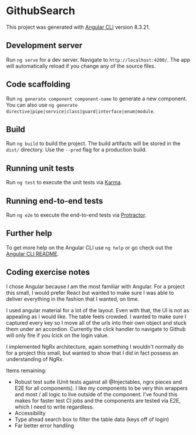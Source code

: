 # GithubSearch

This project was generated with [Angular CLI](https://github.com/angular/angular-cli) version 8.3.21.

## Development server

Run `ng serve` for a dev server. Navigate to `http://localhost:4200/`. The app will automatically reload if you change any of the source files.

## Code scaffolding

Run `ng generate component component-name` to generate a new component. You can also use `ng generate directive|pipe|service|class|guard|interface|enum|module`.

## Build

Run `ng build` to build the project. The build artifacts will be stored in the `dist/` directory. Use the `--prod` flag for a production build.

## Running unit tests

Run `ng test` to execute the unit tests via [Karma](https://karma-runner.github.io).

## Running end-to-end tests

Run `ng e2e` to execute the end-to-end tests via [Protractor](http://www.protractortest.org/).

## Further help

To get more help on the Angular CLI use `ng help` or go check out the [Angular CLI README](https://github.com/angular/angular-cli/blob/master/README.md).

## Coding exercise notes
I chose Angular because I am the most familiar with Angular. For a project this small, I would prefer React but wanted to make sure I was able to deliver everything in the fashion that I wanted, on time.

I used angular material for a lot of the layout. Even with that, the UI is not as appealing as I would like. The table feels crowded. I wanted to make sure I captured every key so I move all of the urls into their own object and stuck them under an accordion. Currently the click handler to navigate to Github will only fire if you lcick on the login value.

I implemented NgRx architecture, again something I wouldn't normally do for a project this small, but wanted to show that I did in fact possess an understanding of NgRx.

Items remaining:
 - Robust test suite (Unit tests against all @Injectables, ngrx pieces and E2E for all components). I like my components to be very thin wrappers and most / all logic to live outside of the component. I've found this makes for faster test CI jobs and the components are tested via E2E, which I need to write regardless.
 - Accessibility
 - Type ahead search box to filter the table data (keys off of login)
 - Far better error handling

